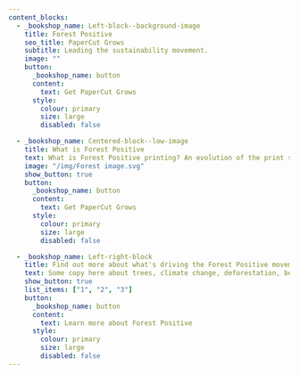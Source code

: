 ```yaml
---
content_blocks:
  - _bookshop_name: Left-block--background-image
    title: Forest Positive
    seo_title: PaperCut Grows
    subtitle: Leading the sustainability movement.
    image: ""
    button:
      _bookshop_name: button
      content:
        text: Get PaperCut Grows
      style:
        colour: primary
        size: large
        disabled: false

  - _bookshop_name: Centered-block--low-image
    title: What is Forest Positive
    text: What is Forest Positive printing? An evolution of the print space, putting but back more trees than get pulped into printer paper. Doing what’s right for the environment.
    image: "/img/Forest image.svg"
    show_button: true
    button:
      _bookshop_name: button
      content:
        text: Get PaperCut Grows
      style:
        colour: primary
        size: large
        disabled: false

  - _bookshop_name: Left-right-block
    title: Find out more about what's driving the Forest Positive movement
    text: Some copy here about trees, climate change, deforestation, benefits of planting and/or similar. It shouldn’t be too long, as we expect this section to not be more than this amount of lines. But there’s room for a bit more. Maybe another line.
    show_button: true
    list_items: ["1", "2", "3"]
    button:
      _bookshop_name: button
      content:
        text: Learn more about Forest Positive
      style:
        colour: primary
        size: large
        disabled: false
---
```

